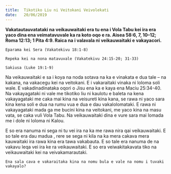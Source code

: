 ```yaml
---
title:  Tikotiko Liu ni Veitokani Veivolekati
date:   20/06/2019
---
```


**Vakatautauvatataki na veikauwaitaki era tu ena i Vola Tabu kei ira era yaco dina ena veimatavuvale ka ra koto oqo e ra. Aisea 58:6, 7, 10–12; Roma 12:13; 1 Pita 4:9. Raica na i valavala ni veikauwaitaki e vakayacori.**

`Eparama kei Sera (Vakatekivu 18:1-8)`

`Repeka kei na nona matavuvale (Vakatekivu 24:15-20; 31-33)`

`Sakiusa (Luke 19:1-9)`

Na veikauwaitaki e sa i koya na noda sotava na ka e vinakata e dua tale – na kakana, na vakacegu kei na veitokani. E i vakaraitaki vinaka ni loloma soli wale. E vakadinadinataka oqori o Jisu ena ka e kaya ena Maciu 25:34-40. Na vakayagataki ni vale me tikotiko liu ni kaulotu e baleta na kena vakayagataki me caka mai kina na veisureti kina kana, se rawa ni yaco sara kina kena soli e dua na rumu vua e dua e dau vakalolomataki. E rawa ni vakayagataki mada ga me bucini kina na veitokani, me yaco kina na masu vata, se caka vuli Vola Tabu. Na veikauwaitaki dina e vure sara mai lomada me i dole ni loloma ni Kalou.

E so era nanuma ni sega ni tu vei ira na ka me rawa nira qai veikauwaitaki. E so tale era dau madua , rere se sega ni kila na ka mera cakava mera kauwaitaki ira rawa kina era tawa vakabauta. E so tale era nanuma de na vakavu leqa vei ira ke ra veikauwaitaki. E so era veiwakitakavata tiko na veikauwaitaki kei na veivakamarautaki.

`Ena sala cava e vakaraitaka kina na nomu bula e vale na nomu i tuvaki vakayalo?`